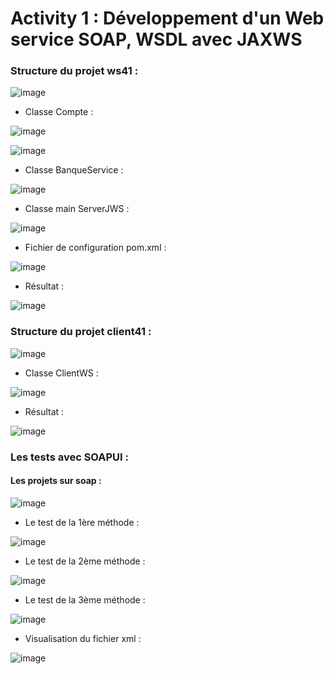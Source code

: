 # Activity 1 : Développement d'un Web service SOAP, WSDL avec JAXWS

### Structure du projet ws41 : 


![image](https://github.com/WebProjDeveloper/JEE_All_Activities/assets/125798807/41a0305d-c7bd-4c09-a589-f2b513add2a5)




- Classe Compte :

![image](https://github.com/WebProjDeveloper/JEE_All_Activities/assets/125798807/d47ece56-52f8-4790-91af-fc01f5bd6d27)



![image](https://github.com/WebProjDeveloper/JEE_All_Activities/assets/125798807/0f00ac4c-e5cc-4101-b037-e2b9759797ce)



- Classe BanqueService :

![image](https://github.com/WebProjDeveloper/JEE_All_Activities/assets/125798807/abb4619e-0309-4f8f-8a99-e83ff09a5696)



- Classe main ServerJWS :

![image](https://github.com/WebProjDeveloper/JEE_All_Activities/assets/125798807/23de7118-53dd-496a-8874-500cf943a4c0)



- Fichier de configuration pom.xml :

![image](https://github.com/WebProjDeveloper/JEE_All_Activities/assets/125798807/e0fd83aa-e4ce-436e-a44b-582eb90cceb4)


- Résultat :

![image](https://github.com/WebProjDeveloper/JEE_All_Activities/assets/125798807/b9cfd62b-4c1f-434d-98e2-775705aeddd1)



### Structure du projet client41 :


![image](https://github.com/WebProjDeveloper/JEE_All_Activities/assets/125798807/a7b8c72b-b876-4a6c-8651-ce5193d36c3a)



- Classe ClientWS :

  
![image](https://github.com/WebProjDeveloper/JEE_All_Activities/assets/125798807/e9a0fe5a-ba3d-42f6-8043-2f07029fbdb6)


- Résultat :

![image](https://github.com/WebProjDeveloper/JEE_All_Activities/assets/125798807/631676a8-69f3-4fa5-af77-92312475ad2d)



### Les tests avec SOAPUI :
#### Les projets sur soap :

![image](https://github.com/WebProjDeveloper/JEE_All_Activities/assets/125798807/977290ac-1b8b-44f9-96eb-e60f2862c975)


- Le test de la 1ère méthode :
  
![image](https://github.com/WebProjDeveloper/JEE_All_Activities/assets/125798807/1d2906bb-826a-4a24-ba1d-e950d19cf6ce)


- Le test de la 2ème méthode :

![image](https://github.com/WebProjDeveloper/JEE_All_Activities/assets/125798807/19dcb6e0-d53b-4057-a6f4-107be8d57100)


- Le test de la 3ème méthode :
  
![image](https://github.com/WebProjDeveloper/JEE_All_Activities/assets/125798807/f7f80260-9411-456d-8fed-f5ef97a43681)


- Visualisation du fichier xml :
  
![image](https://github.com/WebProjDeveloper/JEE_All_Activities/assets/125798807/3b8b1a48-0d97-4ee6-a6ed-c4085d723a27)

